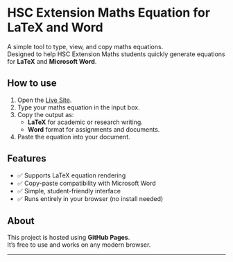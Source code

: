 # HSC Extension Maths Equation for LaTeX and Word

A simple tool to type, view, and copy maths equations.  
Designed to help HSC Extension Maths students quickly generate equations for **LaTeX** and **Microsoft Word**.

## How to use
1. Open the [Live Site](https://matthewuyijun.github.io/HSC-Extension-Maths-Equation-for-LaTeX-and-Word/).
2. Type your maths equation in the input box.
3. Copy the output as:
   - **LaTeX** for academic or research writing.
   - **Word** format for assignments and documents.
4. Paste the equation into your document.

## Features
- ✅ Supports LaTeX equation rendering  
- ✅ Copy-paste compatibility with Microsoft Word  
- ✅ Simple, student-friendly interface  
- ✅ Runs entirely in your browser (no install needed)  

## About
This project is hosted using **GitHub Pages**.  
It’s free to use and works on any modern browser.

---
